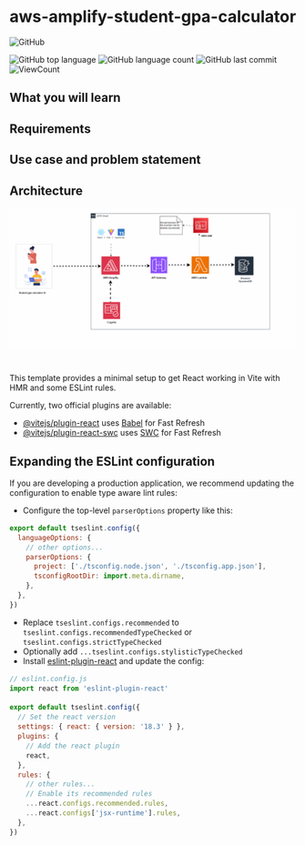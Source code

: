 # aws-amplify-student-gpa-calculator


![GitHub](https://img.shields.io/github/license/fermat01/Building-serverless-video-streaming-app?style=flat)

![GitHub top language](https://img.shields.io/github/languages/top/fermat01/aws-amplify-student-gpa-calculator?style=flat)
![GitHub language count](https://img.shields.io/github/languages/count/fermat01/aws-amplify-student-gpa-calculator?style=flat)
![GitHub last commit](https://img.shields.io/github/last-commit/fermat01/aws-amplify-student-gpa-calculator?style=flat)
![ViewCount](https://views.whatilearened.today/views/github/fermat01/aws-amplify-student-gpa-calculator.svg?cache=remove)
## What you will learn


## Requirements

## Use case and problem statement

## Architecture

 <img src="./src/assets/Amplify-gpa-architecture.gif" width=""/>




#
This template provides a minimal setup to get React working in Vite with HMR and some ESLint rules.

Currently, two official plugins are available:

- [@vitejs/plugin-react](https://github.com/vitejs/vite-plugin-react/blob/main/packages/plugin-react/README.md) uses [Babel](https://babeljs.io/) for Fast Refresh
- [@vitejs/plugin-react-swc](https://github.com/vitejs/vite-plugin-react-swc) uses [SWC](https://swc.rs/) for Fast Refresh

## Expanding the ESLint configuration

If you are developing a production application, we recommend updating the configuration to enable type aware lint rules:

- Configure the top-level `parserOptions` property like this:

```js
export default tseslint.config({
  languageOptions: {
    // other options...
    parserOptions: {
      project: ['./tsconfig.node.json', './tsconfig.app.json'],
      tsconfigRootDir: import.meta.dirname,
    },
  },
})
```

- Replace `tseslint.configs.recommended` to `tseslint.configs.recommendedTypeChecked` or `tseslint.configs.strictTypeChecked`
- Optionally add `...tseslint.configs.stylisticTypeChecked`
- Install [eslint-plugin-react](https://github.com/jsx-eslint/eslint-plugin-react) and update the config:

```js
// eslint.config.js
import react from 'eslint-plugin-react'

export default tseslint.config({
  // Set the react version
  settings: { react: { version: '18.3' } },
  plugins: {
    // Add the react plugin
    react,
  },
  rules: {
    // other rules...
    // Enable its recommended rules
    ...react.configs.recommended.rules,
    ...react.configs['jsx-runtime'].rules,
  },
})
```
